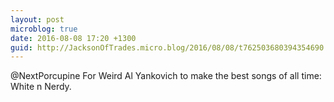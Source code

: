 ```yaml
---
layout: post
microblog: true
date: 2016-08-08 17:20 +1300
guid: http://JacksonOfTrades.micro.blog/2016/08/08/t762503680394354690.html
---
```

@NextPorcupine For Weird Al Yankovich to make the best songs of all time: White n Nerdy.
